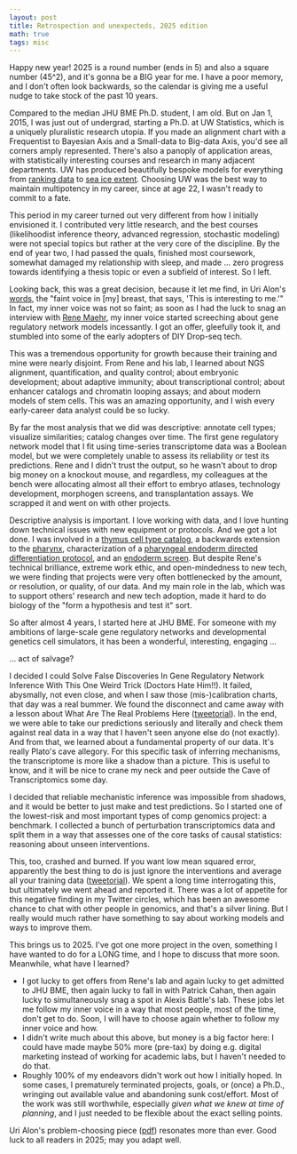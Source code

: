 ```yaml
---
layout: post
title: Retrospection and unexpecteds, 2025 edition
math: true
tags: misc
---
```


Happy new year! 2025 is a round number (ends in 5) and also a square number (45^2), and it's gonna be a BIG year for me. I have a poor memory, and I don't often look backwards, so the calendar is giving me a useful nudge to take stock of the past 10 years. 

Compared to the median JHU BME Ph.D. student, I am old. But on Jan 1, 2015, I was just out of undergrad, starting a Ph.D. at UW Statistics, which is a uniquely pluralistic research utopia. If you made an alignment chart with a Frequentist to Bayesian Axis and a Small-data to Big-data Axis, you'd see all corners amply represented. There's also a panoply of application areas, with statistically interesting courses and research in many adjacent departments. UW has produced beautifully bespoke models for everything from [ranking data](https://arxiv.org/abs/1206.5265) to [sea ice extent](https://journals.ametsoc.org/view/journals/clim/30/23/jcli-d-17-0185.1.xml). Choosing UW was the best way to maintain multipotency in my career, since at age 22, I wasn't ready to commit to a fate. 

This period in my career turned out very different from how I initially envisioned it. I contributed very little research, and the best courses (likelihoodist inference theory, advanced regression, stochastic modeling) were not special topics but rather at the very core of the discipline. By the end of year two, I had passed the quals, finished most coursework, somewhat damaged my relationship with sleep, and made ... zero progress towards identifying a thesis topic or even a subfield of interest. So I left.

Looking back, this was a great decision, because it let me find, in Uri Alon's [words](https://www.weizmann.ac.il/mcb/alon/sites/mcb.UriAlon/files/uploads/nurturing/howtochoosegoodproblem.pdf), the "faint voice in [my] breast, that says, 'This is interesting to me.'" In fact, my inner voice was not so faint; as soon as I had the luck to snag an interview with [Rene Maehr](https://ekernf01.github.io/about_maehrlab/), my inner voice started screeching about gene regulatory network models incessantly. I got an offer, gleefully took it, and stumbled into some of the early adopters of DIY Drop-seq tech. 

This was a tremendous opportunity for growth because their training and mine were nearly disjoint. From Rene and his lab, I learned about NGS alignment, quantification, and quality control; about embryonic development; about adaptive immunity; about transcriptional control; about enhancer catalogs and chromatin looping assays; and about modern models of stem cells. This was an amazing opportunity, and I wish every early-career data analyst could be so lucky. 

By far the most analysis that we did was descriptive: annotate cell types; visualize similarities; catalog changes over time. The first gene regulatory network model that I fit using time-series transcriptome data was a Boolean model, but we were completely unable to assess its reliability or test its predictions. Rene and I didn't trust the output, so he wasn't about to drop big money on a knockout mouse, and regardless, my colleagues at the bench were allocating almost all their effort to embryo atlases, technology development, morphogen screens, and transplantation assays. We scrapped it and went on with other projects.

Descriptive analysis is important. I love working with data, and I love hunting down technical issues with new equipment or protocols. And we got a lot done. I was involved in a [thymus cell type catalog](https://ekernf01.github.io/thymus_atlas/), a backwards extension to the [pharynx](https://www.nature.com/articles/s41467-022-28067-4), characterization of a [pharyngeal endoderm directed differentiation protocol](https://pubmed.ncbi.nlm.nih.gov/37751684/), and an [endoderm screen](https://ekernf01.github.io/DE_screen/). But despite Rene's technical brilliance, extreme work ethic, and open-mindedness to new tech, we were finding that projects were very often bottlenecked by the amount, or resolution, or quality, of our data. And my main role in the lab, which was to support others' research and new tech adoption, made it hard to do biology of the "form a hypothesis and test it" sort.

So after almost 4 years, I started here at JHU BME. For someone with my ambitions of large-scale gene regulatory networks and developmental genetics cell simulators, it has been a wonderful, interesting, engaging ...

... act of salvage? 

I decided I could Solve False Discoveries In Gene Regulatory Network Inference With This One Weird Trick (Doctors Hate Him!!). It failed, abysmally, not even close, and when I saw those (mis-)calibration charts, that day was a real bummer. We found the disconnect and came away with a lesson about What Are The Real Problems Here ([tweetorial](https://x.com/ekernf01/status/1826632281819316499)). In the end, we were able to take our predictions seriously and literally and check them against real data in a way that I haven't seen anyone else do (not exactly). And from that, we learned about a fundamental property of our data. It's really Plato's cave allegory. For this specific task of inferring mechanisms, the transcriptome is more like a shadow than a picture. This is useful to know, and it will be nice to crane my neck and peer outside the Cave of Transcriptomics some day.

I decided that reliable mechanistic inference was impossible from shadows, and it would be better to just make and test predictions. So I started one of the lowest-risk and most important types of comp genomics project: a benchmark. I collected a bunch of perturbation transcriptomics data and split them in a way that assesses one of the core tasks of causal statistics: reasoning about unseen interventions. 

This, too, crashed and burned. If you want low mean squared error, apparently the best thing to do is just ignore the interventions and average all your training data ([tweetorial](https://x.com/ekernf01/status/1845809278197567542)). We spent a long time interrogating this, but ultimately we went ahead and reported it. There was a lot of appetite for this negative finding in my Twitter circles, which has been an awesome chance to chat with other people in genomics, and that's a silver lining. But I really would much rather have something to say about working models and ways to improve them. 

This brings us to 2025. I've got one more project in the oven, something I have wanted to do for a LONG time, and I hope to discuss that more soon. Meanwhile, what have I learned?

- I got lucky to get offers from Rene's lab and again lucky to get admitted to JHU BME, then again lucky to fall in with Patrick Cahan, then again lucky to simultaneously snag a spot in Alexis Battle's lab. These jobs let me follow my inner voice in a way that most people, most of the time, don't get to do. Soon, I will have to choose again whether to follow my inner voice and how. 
- I didn't write much about this above, but money is a big factor here: I could have made maybe 50% more (pre-tax) by doing e.g. digital marketing instead of working for academic labs, but I haven't needed to do that.  
- Roughly 100% of my endeavors didn't work out how I initially hoped. In some cases, I prematurely terminated projects, goals, or (once) a Ph.D., wringing out available value and abandoning sunk cost/effort. Most of the work was still worthwhile, especially *given what we knew at time of planning*, and I just needed to be flexible about the exact selling points.

Uri Alon's problem-choosing piece ([pdf](https://www.weizmann.ac.il/mcb/alon/sites/mcb.UriAlon/files/uploads/nurturing/howtochoosegoodproblem.pdf)) resonates more than ever. Good luck to all readers in 2025; may you adapt well.